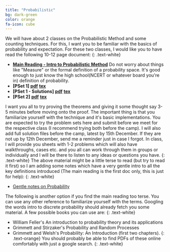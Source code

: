 ```yaml
---
title: "Probabilistic"
bg: dark-green
color: orange
fa-icon: cube
---
```

We will have about 2 classes on the Probabilistic Method and some counting techniques. For this, I want you to be familiar with the basics of probability and expectation. For these two classes, I would like you to have read the following 10-12 page document:
{: .text-white}
- **[Main Reading - Intro to Probabilistic Method](pdfs\probabilistic\prob-main-reading.pdf)** Do not worry about things like "Measure" or the formal definition of a probability space. It's good enough to just know the high school(NCERT or whatever board you're in) definition of probability.
- **[PSet 1]** [**pdf**](pdfs\probabilistic\probabilistic-pset1.pdf)   [**tex**](pdfs\probabilistic\probabilistic-pset1.tex) 
- **[PSet 1 - Solutions]** [**pdf**](pdfs\probabilistic\pset1-soln.pdf)   [**tex**](pdfs\probabilistic\pset1-soln.tex) 
- **[PSet 2]** [**pdf**](pdfs\probabilistic\probabilistic-pset2.pdf)   [**tex**](pdfs\probabilistic\probabilistic-pset2.tex)

  
I want you all to try proving the theorems and giving it some thought say 3-5 minutes before moving onto the proof. The important thing is that you familiarize yourself with the technique and it's basic implementations. You are expected to try the problem sets here  and submit before we meet for the respective class (I recommend trying both before the camp). I will also add full solution files before the camp, latest by 15th December. If they are not up by 12th December, send me a reminder just in case I forgot. In class, I will provide you sheets with 1-2 problems which will also have walkthroughs, cases etc. and you all can work through them in groups or individually and I will be there to listen to any ideas or questions you have. 
{: .text-white}
The above material might be a little terse to read (but try to read it first) so I am adding some notes which have a very gentle intro to all the key definitions introduced (The main reading is the first doc only, this is just for help):
{: .text-white}
- [Gentle notes on Probability](pdfs\probabilistic\gentle-intro.pdf)

The following is another option if you find the main reading too terse. You can use any other reference to familiarize yourself with the terms. Googling the words intro to discrete probability should already fetch you some material. A few possible books you can use are:
{: .text-white}
- William Feller's An introduction to probability theory and its applications
- Grimmett and Stirzaker's Probability and Random Processes
- Grimmett and Welsh's Probability: An Introduction (first two chapters).
{: .text-orange}
You should probably be able to find PDFs of these online comfortably with just a google search.
{: .text-white}